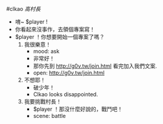 #clkao
*高村長*

* 唷~ $player !
* 你看起來沒事作，去領個專案寫！
* $player ！你想要開始一個專案了嗎？
    1. 我很樂意！
        * mood: ask
        * 非常好！
        * 那你先到 http://g0v.tw/join.html 看完加入我們文案.
        * open: http://g0v.tw/join.html
    2. 不想耶！
        * 破少年！
        * Clkao looks disappointed.
    3. 我要挑戰村長！
        * $player ！那沒什麼好說的，戰鬥吧！
        * scene: battle
